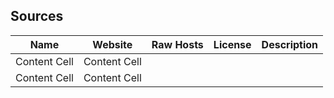 ## Sources

| Name          | Website       | Raw Hosts    | License     | Description |
| ------------- | ------------- | ------------ | ------------| ----------- |             
| Content Cell  | Content Cell  |              |             |             |
| Content Cell  | Content Cell  |              |             |             |
